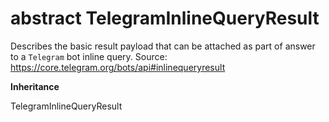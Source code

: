# abstract TelegramInlineQueryResult

Describes the basic result payload that can be attached as part of answer to a `Telegram` bot inline query.
Source: https://core.telegram.org/bots/api#inlinequeryresult

**Inheritance**

TelegramInlineQueryResult
